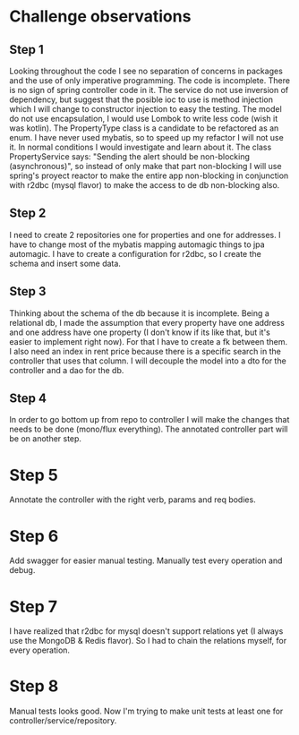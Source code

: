 # Challenge observations

## Step 1
Looking throughout the code I see no separation of concerns in packages and the use of only imperative programming.
The code is incomplete.
There is no sign of spring controller code in it.
The service do not use inversion of dependency, but suggest that the posible ioc to use is method injection which I will change to constructor injection to easy the testing.
The model do not use encapsulation, I would use Lombok to write less code (wish it was kotlin).
The PropertyType class is a candidate to be refactored as an enum.
I have never used mybatis, so to speed up my refactor I will not use it. In normal conditions I would investigate and learn about it.
The class PropertyService says: "Sending the alert should be non-blocking (asynchronous)", so instead of only make that part non-blocking I will use spring's proyect reactor to make the entire app non-blocking in conjunction with r2dbc (mysql flavor) to make the access to de db non-blocking also.

## Step 2
I need to create 2 repositories one for properties and one for addresses.
I have to change most of the mybatis mapping automagic things to jpa automagic.
I have to create a configuration for r2dbc, so I create the schema and insert some data.

## Step 3
Thinking about the schema of the db because it is incomplete. Being a relational db, I made the assumption that every property have one address and one address have one property (I don't know if its like that, but it's easier to implement right now). For that I have to create a fk between them. I also need an index in rent price because there is a specific search in the controller that uses that column.
I will decouple the model into a dto for the controller and a dao for the db.

## Step 4
In order to go bottom up from repo to controller I will make the changes that needs to be done (mono/flux everything).
The annotated controller part will be on another step.

# Step 5
Annotate the controller with the right verb, params and req bodies.

# Step 6
Add swagger for easier manual testing.
Manually test every operation and debug.

# Step 7
I have realized that r2dbc for mysql doesn't support relations yet (I always use the MongoDB & Redis flavor). So I had to chain the relations myself, for every operation. 

# Step 8
Manual tests looks good. Now I'm trying to make unit tests at least one for controller/service/repository.
